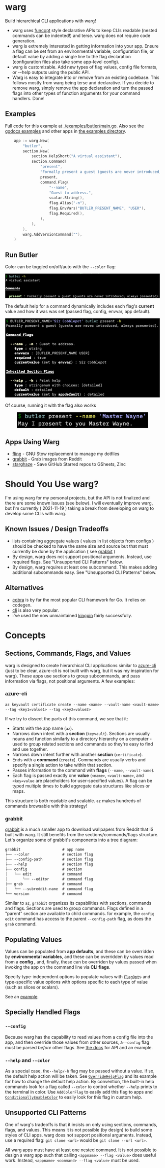 # warg

Build hierarchical CLI applications with warg!

- warg uses [funcopt](https://dave.cheney.net/2014/10/17/functional-options-for-friendly-apis) style declarative APIs to keep CLIs readable (nested commands can be indented!) and terse. warg does not require code generation.
- warg is extremely interested in getting information into your app. Ensure a flag can be set from an environmental variable, configuration file, or default value by adding a single line to the flag declaration (configuration files also take some app-level config).
- warg is customizable. Add new types of flag values, config file formats, or --help outputs using the public API.
- Warg is easy to integrate into or remove from an existing codebase. This follows mostly from warg being terse and declarative. If you decide to remove warg, simply remove the app declaration and turn the passed flags into other types of function arguments for your command handlers. Done!

## Examples

Full code for this example at [./examples/butler/main.go](./examples/butler/main.go). Also see the  [godocs examples](https://pkg.go.dev/go.bbkane.com/warg#pkg-examples) and other apps in [the examples directory](./examples/).

```go
	app := warg.New(
		"butler",
		section.New(
			section.HelpShort("A virtual assistant"),
			section.Command(
				"present",
				"Formally present a guest (guests are never introduced, always presented).",
				present,
				command.Flag(
					"--name",
					"Guest to address.",
					scalar.String(),
					flag.Alias("-n"),
					flag.EnvVars("BUTLER_PRESENT_NAME", "USER"),
					flag.Required(),
				),
			),
		),
		warg.AddVersionCommand(""),
	)
```



## Run Butler

Color can be toggled on/off/auto with the `--color` flag:

<p align="center">
  <img src="img/image-20220114210824919.png" alt="Sublime's custom image"/>
</p>

The default help for a command dynamically includes each flag's **current** value and how it was was set (passed flag, config, envvar, app default).

<p align="center">
  <img src="img/image-20220114212104654.png" alt="Sublime's custom image"/>
</p>

Of course, running it with the flag also works

<p align="center">
  <img src="img/image-20220114212309862.png" alt="Sublime's custom image"/>
</p>

## Apps Using Warg

- [fling](https://github.com/bbkane/fling/) - GNU Stow replacement to manage my dotfiles
- [grabbit](https://github.com/bbkane/grabbit) - Grab images from Reddit
- [starghaze](https://github.com/bbkane/starghaze/) - Save GitHub Starred repos to GSheets, Zinc

# Should You Use warg?

I'm using warg for my personal projects, but the API is not finalized and there
are some known issues (see below). I will eventually improve warg, but I'm currently ( 2021-11-19 )
taking a break from developing on warg to develop some CLIs with warg.

## Known Issues / Design Tradeoffs

- lists containing aggregate values ( values in list objects from configs ) should be checked to have the same size and source but that must currently be done by the application ( see [grabbit](https://github.com/bbkane/grabbit/blob/d1f30b87c4e5c8112f08e9889fa541dbeab66842/main.go#L311) )
- By design, warg does not support positional arguments. Instead, use required flags. See "Unsupported CLI Patterns" below.
- By design, warg requires at least one subcommand. This makes adding additional subcommands easy. See "Unsupported CLI Patterns" below.

## Alternatives

- [cobra](https://github.com/spf13/cobra) is by far the most popular CLI framework for Go. It relies on codegen.
- [cli](https://github.com/urfave/cli) is also very popular.
- I've used the now unmaintained [kingpin](https://github.com/alecthomas/kingpin) fairly successfully.

# Concepts

## Sections, Commands, Flags, and Values

warg is designed to create hierarchical CLI applications similar to [azure-cli](https://github.com/Azure/azure-cli) (just to be clear, azure-cli is not built with warg, but it was my inspiration for warg). These apps use sections to group subcommands, and pass information via flags, not positional arguments. A few examples:

### azure-cli

```
az keyvault certificate create --name <name> --vault-name <vault-name> --tag <key1=value1> --tag <key2=value2>
```

If we try to dissect the parts of this command, we see that it:

- Starts with the app name (`az`).
- Narrows down intent with a **section** (`keyvault`). Sections are usually nouns and function similarly to a directory hierarchy on a computer - used to group related sections and commands so they're easy to find and use together.
- Narrows down intent further with another **section** (`certificate`).
- Ends with a **command** (`create`). Commands are usually verbs and specify a single action to take within that section.
- Passes information to the command with **flags** (`--name`, `--vault-name`).
- Each flag is passed exactly one **value** (`<name>`, `<vault-name>`, and `<key=value` are placeholders for user-specified values). A flag can be typed multiple times to build aggregate data structures like slices or maps.

This structure is both readable and scalable. `az` makes hundreds of commands browsable with this strategy!

### grabbit

[grabbit](https://github.com/bbkane/grabbit) is a much smaller app to download wallpapers from Reddit that IS built with warg. It still benefits from the sections/commands/flags structure. Let's organize some of grabbit's components into a tree diagram:

```
grabbit                   # app name
├── --color               # section flag
├── --config-path         # section flag
├── --help                # section flag
├── config                # section
│   └── edit              # command
│       └── --editor      # command flag
├── grab                  # command
│   └── --subreddit-name  # command flag
└── version               # command
```

Similar to `az`, `grabbit` organizes its capabilities with sections, commands and flags. Sections are used to group commands. Flags defined in a "parent" section are available to child commands. for example, the `config edit` command has access to the parent `--config-path` flag, as does the `grab` command.

## Populating Values

Values can be populated from **app defaults**, and these can be overridden by **environmental variables**, and these can be overridden by values read from a **config** , and, finally, these can be overriden by values passed when invoking the app on the command line via **CLI flags**.

Specify type-independent options to populate values with [`FlagOpt`](https://pkg.go.dev/github.com/bbkane/warg/flag#FlagOpt)s and type-specific value options with options specific to each type of value (such as slices or scalars).

See an [example](./example_flag_value_options_test.go).

## Specially Handled Flags

### `--config`

Because warg has the capability to read values from a config file into the app, and then override those values from other sources, a`--config` flag must be parsed *before* other flags.  See [the docs](https://pkg.go.dev/github.com/bbkane/warg#ConfigFlag) for API and an example.

### `--help` and  `--color`

As a special case, the`--help/-h` flag may be passed without a value. If so, the default help action will be taken. See [`OverrideHelpFlag`](https://pkg.go.dev/github.com/bbkane/warg#OverrideHelpFlag) and its example for how to change the default help action. By convention, the built-in help commands look for a flag called `--color`  to control whether `--help` prints to the terminal in color. Use `AddColorFlag` to easily add this flag to apps and  [`ConditionallyEnableColor`](https://pkg.go.dev/github.com/bbkane/warg/help#ConditionallyEnableColor) to easily look for this flag in custom help.

## Unsupported CLI Patterns

One of warg's tradeoffs is that it insists on only using sections, commands,  flags, and values. This means it is not possible (by design) to build some styles of CLI apps. warg does not support positional arguments. Instead, use a required flag: `git clone <url>` would be `git clone --url <url>`.

All warg apps must have at least one nested command.  It is not possible to design a warg app such that calling `<appname> --flag <value>` does useful work. Instead, `<appname> <command> --flag <value>` must be used.

